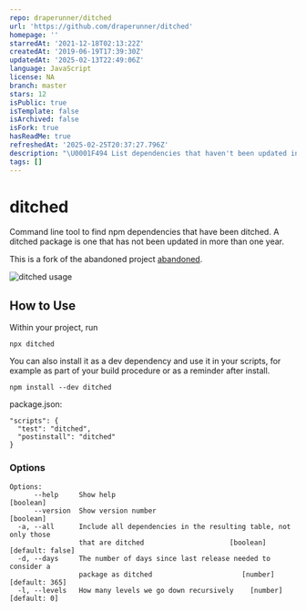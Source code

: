 ```yaml
---
repo: draperunner/ditched
url: 'https://github.com/draperunner/ditched'
homepage: ''
starredAt: '2021-12-18T02:13:22Z'
createdAt: '2019-06-19T17:39:30Z'
updatedAt: '2025-02-13T22:49:06Z'
language: JavaScript
license: NA
branch: master
stars: 12
isPublic: true
isTemplate: false
isArchived: false
isFork: true
hasReadMe: true
refreshedAt: '2025-02-25T20:37:27.796Z'
description: "\U0001F494 List dependencies that haven't been updated in a long time."
tags: []
---
```


# ditched

Command line tool to find npm dependencies that have been ditched.
A ditched package is one that has not been updated in more than one year.

This is a fork of the abandoned project [abandoned](https://github.com/brendonboshell/abandoned).

![ditched usage](screenshot.png)

## How to Use

Within your project, run

```
npx ditched
```

You can also install it as a dev dependency and use it in your scripts,
for example as part of your build procedure or as a reminder after install.

```
npm install --dev ditched
```

package.json:

```
"scripts": {
  "test": "ditched",
  "postinstall": "ditched"
}
```

### Options

```
Options:
      --help     Show help                                             [boolean]
      --version  Show version number                                   [boolean]
  -a, --all      Include all dependencies in the resulting table, not only those
                 that are ditched                     [boolean] [default: false]
  -d, --days     The number of days since last release needed to consider a
                 package as ditched                      [number] [default: 365]
  -l, --levels   How many levels we go down recursively    [number] [default: 0]
```
